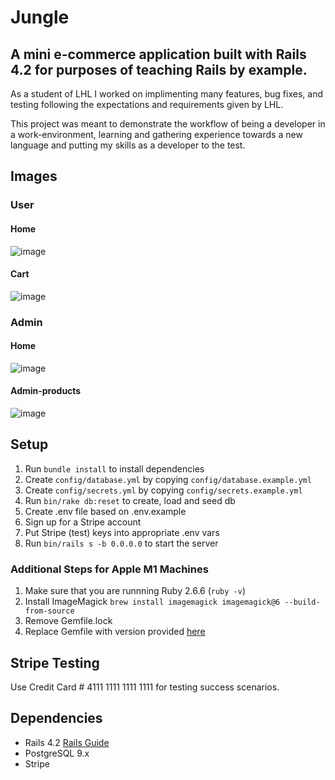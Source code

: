 # Jungle
## A mini e-commerce application built with Rails 4.2 for purposes of teaching Rails by example.

As a student of LHL I worked on implimenting many features, bug fixes, and testing following the expectations and requirements given by LHL.

This project was meant to demonstrate the workflow of being a developer in a work-environment, learning and gathering experience towards a new language
and putting my skills as a developer to the test.

## Images
### User
#### Home
![image](https://user-images.githubusercontent.com/64753034/142506265-04df5922-77d5-455b-a4f8-9f34e06e606d.png)
#### Cart
![image](https://user-images.githubusercontent.com/64753034/142506242-fec1be6a-1294-470f-8b6f-8bcbd9948b13.png)
### Admin
#### Home
![image](https://user-images.githubusercontent.com/64753034/142506325-7dd1a9fe-0255-44cc-a0c8-ec8b26602d5f.png)
#### Admin-products
![image](https://user-images.githubusercontent.com/64753034/142506375-fe7150e7-3cdf-4950-b901-81879d769ad3.png)

## Setup

1. Run `bundle install` to install dependencies
2. Create `config/database.yml` by copying `config/database.example.yml`
3. Create `config/secrets.yml` by copying `config/secrets.example.yml`
4. Run `bin/rake db:reset` to create, load and seed db
5. Create .env file based on .env.example
6. Sign up for a Stripe account
7. Put Stripe (test) keys into appropriate .env vars
8. Run `bin/rails s -b 0.0.0.0` to start the server

### Additional Steps for Apple M1 Machines

1. Make sure that you are runnning Ruby 2.6.6 (`ruby -v`)
1. Install ImageMagick `brew install imagemagick imagemagick@6 --build-from-source`
2. Remove Gemfile.lock
3. Replace Gemfile with version provided [here](https://gist.githubusercontent.com/FrancisBourgouin/831795ae12c4704687a0c2496d91a727/raw/ce8e2104f725f43e56650d404169c7b11c33a5c5/Gemfile)

## Stripe Testing

Use Credit Card # 4111 1111 1111 1111 for testing success scenarios.

## Dependencies

* Rails 4.2 [Rails Guide](http://guides.rubyonrails.org/v4.2/)
* PostgreSQL 9.x
* Stripe
